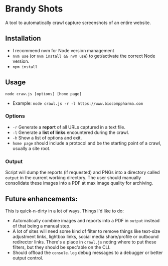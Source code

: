 # Brandy Shots

A tool to automatically crawl capture screenshots of an entire website.

## Installation

- I recommend nvm for Node version management
- `nvm use` (or `nvm install && nvm use`) to get/activate the correct Node version.
- `npm install`

## Usage

`node craw.js [options] [home page]`

- Example: `node crawl.js -r -l https://www.biocomppharma.com`

### Options

- `-r` Generate a **report** of all URLs captured in a text file.
- `-l` Generate a **list of links** encountered during the crawl.
- `-h` Show a list of options and exit.
- `home page` should include a protocol and be the starting point of a crawl, usually a site root.

### Output

Script will dump the reports (if requested) and PNGs into a directory called
`output` in the current working directory. The user should manually consolidate
these images into a PDF at max image quality for archiving.

## Future enhancements:

This is quick-n-dirty in a lot of ways. Things I'd like to do:

- Automatically combine images and reports into a PDF in `output` instead of
  that being a manual step.
- A lot of sites will need some kind of filter to remove things like text-size
  adjustment links, lightbox links, social media share/profile or outbound
  redirector links. There's a place in `crawl.js` noting where to put these
  filters, but they should be spec'able on the CLI.
- Should offload the `console.log` debug messages to a debugger or better output
  control.
